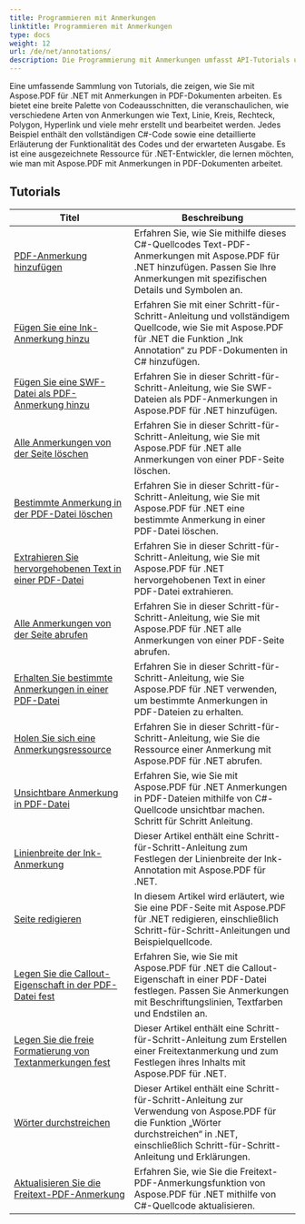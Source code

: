 ```yaml
---
title: Programmieren mit Anmerkungen
linktitle: Programmieren mit Anmerkungen
type: docs
weight: 12
url: /de/net/annotations/
description: Die Programmierung mit Anmerkungen umfasst API-Tutorials und Codeausschnitte von Aspose.PDF für .NET, die das Hinzufügen von Anmerkungen, das Löschen von Anmerkungen, das Abrufen von Anmerkungsinformationen und vieles mehr umfassen.
---
```

Eine umfassende Sammlung von Tutorials, die zeigen, wie Sie mit Aspose.PDF für .NET mit Anmerkungen in PDF-Dokumenten arbeiten. Es bietet eine breite Palette von Codeausschnitten, die veranschaulichen, wie verschiedene Arten von Anmerkungen wie Text, Linie, Kreis, Rechteck, Polygon, Hyperlink und viele mehr erstellt und bearbeitet werden. Jedes Beispiel enthält den vollständigen C#-Code sowie eine detaillierte Erläuterung der Funktionalität des Codes und der erwarteten Ausgabe. Es ist eine ausgezeichnete Ressource für .NET-Entwickler, die lernen möchten, wie man mit Aspose.PDF mit Anmerkungen in PDF-Dokumenten arbeitet.

## Tutorials
| Titel | Beschreibung |
| --- | --- | 
| [PDF-Anmerkung hinzufügen](./addannotation/) | Erfahren Sie, wie Sie mithilfe dieses C#-Quellcodes Text-PDF-Anmerkungen mit Aspose.PDF für .NET hinzufügen. Passen Sie Ihre Anmerkungen mit spezifischen Details und Symbolen an. |  
| [Fügen Sie eine lnk-Anmerkung hinzu](./addlnkannotation/) | Erfahren Sie mit einer Schritt-für-Schritt-Anleitung und vollständigem Quellcode, wie Sie mit Aspose.PDF für .NET die Funktion „Ink Annotation“ zu PDF-Dokumenten in C# hinzufügen. |  
| [Fügen Sie eine SWF-Datei als PDF-Anmerkung hinzu](./addswffileasannotation/) | Erfahren Sie in dieser Schritt-für-Schritt-Anleitung, wie Sie SWF-Dateien als PDF-Anmerkungen in Aspose.PDF für .NET hinzufügen. |  
| [Alle Anmerkungen von der Seite löschen](./deleteallannotationsfrompage/) | Erfahren Sie in dieser Schritt-für-Schritt-Anleitung, wie Sie mit Aspose.PDF für .NET alle Anmerkungen von einer PDF-Seite löschen. |  
| [Bestimmte Anmerkung in der PDF-Datei löschen](./deleteparticularannotation/) | Erfahren Sie in dieser Schritt-für-Schritt-Anleitung, wie Sie mit Aspose.PDF für .NET eine bestimmte Anmerkung in einer PDF-Datei löschen. |  
| [Extrahieren Sie hervorgehobenen Text in einer PDF-Datei](./extracthighlightedtext/) | Erfahren Sie in dieser Schritt-für-Schritt-Anleitung, wie Sie mit Aspose.PDF für .NET hervorgehobenen Text in einer PDF-Datei extrahieren. |  
| [Alle Anmerkungen von der Seite abrufen](./getallannotationsfrompage/) | Erfahren Sie in dieser Schritt-für-Schritt-Anleitung, wie Sie mit Aspose.PDF für .NET alle Anmerkungen von einer PDF-Seite abrufen. |  
| [Erhalten Sie bestimmte Anmerkungen in einer PDF-Datei](./getparticularannotation/) | Erfahren Sie in dieser Schritt-für-Schritt-Anleitung, wie Sie Aspose.PDF für .NET verwenden, um bestimmte Anmerkungen in PDF-Dateien zu erhalten.  |  
| [Holen Sie sich eine Anmerkungsressource](./getresourceofannotation/) | Erfahren Sie in dieser Schritt-für-Schritt-Anleitung, wie Sie die Ressource einer Anmerkung mit Aspose.PDF für .NET abrufen.  |  
| [Unsichtbare Anmerkung in PDF-Datei](./invisibleannotation/) | Erfahren Sie, wie Sie mit Aspose.PDF für .NET Anmerkungen in PDF-Dateien mithilfe von C#-Quellcode unsichtbar machen. Schritt für Schritt Anleitung. |  
| [Linienbreite der lnk-Anmerkung](./lnkannotationlinewidth/) | Dieser Artikel enthält eine Schritt-für-Schritt-Anleitung zum Festlegen der Linienbreite der lnk-Annotation mit Aspose.PDF für .NET. |  
| [Seite redigieren](./redactpage/) | In diesem Artikel wird erläutert, wie Sie eine PDF-Seite mit Aspose.PDF für .NET redigieren, einschließlich Schritt-für-Schritt-Anleitungen und Beispielquellcode. |  
| [Legen Sie die Callout-Eigenschaft in der PDF-Datei fest](./setcalloutproperty/) | Erfahren Sie, wie Sie mit Aspose.PDF für .NET die Callout-Eigenschaft in einer PDF-Datei festlegen. Passen Sie Anmerkungen mit Beschriftungslinien, Textfarben und Endstilen an. |  
| [Legen Sie die freie Formatierung von Textanmerkungen fest](./setfreetextannotationformatting/) | Dieser Artikel enthält eine Schritt-für-Schritt-Anleitung zum Erstellen einer Freitextanmerkung und zum Festlegen ihres Inhalts mit Aspose.PDF für .NET. |  
| [Wörter durchstreichen](./strikeoutwords/) | Dieser Artikel enthält eine Schritt-für-Schritt-Anleitung zur Verwendung von Aspose.PDF für die Funktion „Wörter durchstreichen“ in .NET, einschließlich Schritt-für-Schritt-Anleitung und Erklärungen. |  
| [Aktualisieren Sie die Freitext-PDF-Anmerkung](./updatefreetextannotation/) | Erfahren Sie, wie Sie die Freitext-PDF-Anmerkungsfunktion von Aspose.PDF für .NET mithilfe von C#-Quellcode aktualisieren. |  